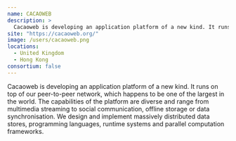 ```yaml
---
name: CACAOWEB
description: > 
  Cacaoweb is developing an application platform of a new kind. It runs on top of our peer-to-peer network, which happens to be one of the largest in the world
site: "https://cacaoweb.org/"
image: /users/cacaoweb.png
locations: 
  - United Kingdom
  - Hong Kong
consortium: false
---
```


Cacaoweb is developing an application platform of a new kind. It runs on top of our peer-to-peer network, which happens to be one of the largest in the world. The capabilities of the platform are diverse and range from multimedia streaming to social communication, offline storage or data synchronisation. We design and implement massively distributed data stores, programming languages, runtime systems and parallel computation frameworks.
